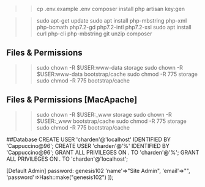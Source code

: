 
>> cp .env.example .env
>> composer install
>> php artisan key:gen

>> sudo apt-get update
>> sudo apt install php-mbstring php-xml php-bcmath php7.2-gd php7.2-intl php7.2-xsl
>> sudo apt install curl php-cli php-mbstring git unzip composer

## Files & Permissions
>> sudo chown -R $USER:www-data storage
>> sudo chown -R $USER:www-data bootstrap/cache
>> sudo chmod -R 775 storage
>> sudo chmod -R 775 bootstrap/cache
>
## Files & Permissions [MacApache]
>> sudo chown -R $USER:_www storage
>> sudo chown -R $USER:_www bootstrap/cache
>> sudo chmod -R 775 storage
>> sudo chmod -R 775 bootstrap/cache

 

##Database 
CREATE USER 'charden'@'localhost' IDENTIFIED BY 'Cappuccino@96';
CREATE USER 'charden'@'%' IDENTIFIED BY 'Cappuccino@96';
GRANT ALL PRIVILEGES ON *.* TO 'charden'@'%';
GRANT ALL PRIVILEGES ON *.* TO 'charden'@'localhost';

 
[Default Admin]
password: genesis102 
'name'=>"Site Admin",
'email'=>"",
'password'=>Hash::make("genesis102") ]);

 
